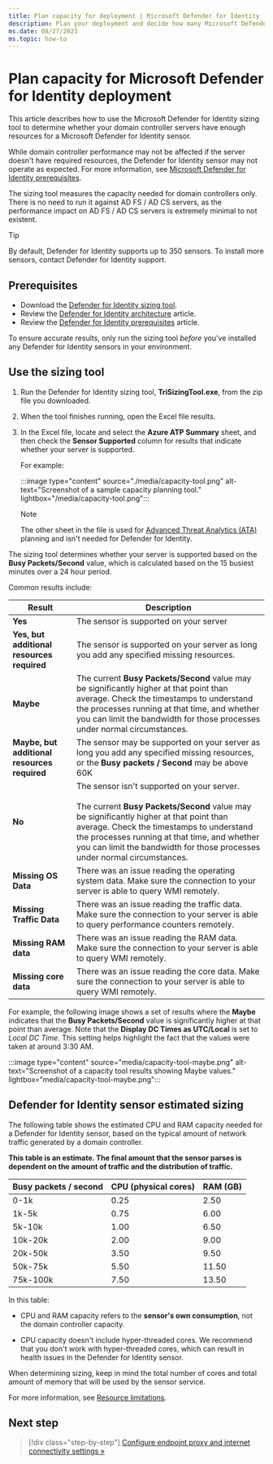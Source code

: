 ```yaml
---
title: Plan capacity for deployment | Microsoft Defender for Identity
description: Plan your deployment and decide how many Microsoft Defender for Identity servers are needed to support your network.
ms.date: 08/27/2023
ms.topic: how-to
---
```


# Plan capacity for Microsoft Defender for Identity deployment

This article describes how to use the Microsoft Defender for Identity sizing tool to determine whether your domain controller servers have enough resources for a Microsoft Defender for Identity sensor.

While domain controller performance may not be affected if the server doesn't have required resources, the Defender for Identity sensor may not operate as expected. For more information, see [Microsoft Defender for Identity prerequisites](prerequisites.md).

The sizing tool measures the capacity needed for domain controllers only. There is no need to run it against AD FS / AD CS servers, as the performance impact on AD FS / AD CS servers is extremely minimal to not existent.

> [!TIP]
> By default, Defender for Identity supports up to 350 sensors. To install more sensors, contact Defender for Identity support.
>

## Prerequisites

- Download the [Defender for Identity sizing tool](<https://aka.ms/mdi/sizingtool>).
- Review the [Defender for Identity architecture](architecture.md) article.
- Review the [Defender for Identity prerequisites](prerequisites.md) article.

To ensure accurate results, only run the sizing tool *before* you've installed any Defender for Identity sensors in your environment.

## Use the sizing tool

1. Run the Defender for Identity sizing tool, **TriSizingTool.exe**, from the zip file you downloaded.

1. When the tool finishes running, open the Excel file results.

1. In the Excel file, locate and select the **Azure ATP Summary** sheet, and then check the **Sensor Supported** column for results that indicate whether your server is supported.

    For example:

    :::image type="content" source="./media/capacity-tool.png" alt-text="Screenshot of a sample capacity planning tool." lightbox="/media/capacity-tool.png":::

    > [!NOTE]
    > The other sheet in the file is used for [Advanced Threat Analytics (ATA)](/advanced-threat-analytics/what-is-ata) planning and isn't needed for Defender for Identity.
    >

The sizing tool determines whether your server is supported based on the **Busy Packets/Second** value, which is calculated based on the 15 busiest minutes over a 24 hour period.

Common results include:

|Result  |Description  |
|---------|---------|
|**Yes**     |   The sensor is supported on your server      |
|**Yes, but additional resources required** | The sensor is supported on your server as long you add any specified missing resources.  |
|**Maybe**     |     The current **Busy Packets/Second** value may be significantly higher at that point than average. Check the timestamps to understand the processes running at that time, and whether you can limit the bandwidth for those processes under normal circumstances.     |
|**Maybe, but additional resources required** |The sensor may be supported on your server as long you add any specified missing resources, or the **Busy packets / Second** may be above 60K |
|**No**     |    The sensor isn't supported on your server. <br><br>The current **Busy Packets/Second** value may be significantly higher at that point than average. Check the timestamps to understand the processes running at that time, and whether you can limit the bandwidth for those processes under normal circumstances.    |
|**Missing OS Data**     |  There was an issue reading the operating system data.  Make sure the connection to your server is able to query WMI remotely.   |
|**Missing Traffic Data**     | There was an issue reading the traffic data.    Make sure the connection to your server is able to query performance counters remotely.        |
|**Missing RAM data**     |    There was an issue reading the RAM data.  Make sure the connection to your server is able to query WMI remotely.       |
|**Missing core data**     |   There was an issue reading the core data. Make sure the connection to your server is able to query WMI remotely.          |

For example, the following image shows a set of results where the **Maybe** indicates that the **Busy Packets/Second** value is significantly higher at that point than average.  Note that the **Display DC Times as UTC/Local** is set to *Local DC Time*. This setting helps highlight the fact that the values were taken at around 3:30 AM.

:::image type="content" source="media/capacity-tool-maybe.png" alt-text="Screenshot of a capacity tool results showing Maybe values." lightbox="media/capacity-tool-maybe.png":::

<a name="sizing"></a>
## Defender for Identity sensor estimated sizing

The following table shows the estimated CPU and RAM capacity needed for a Defender for Identity sensor, based on the typical amount of network traffic generated by a domain controller.

**This table is an estimate. The final amount that the sensor parses is dependent on the amount of traffic and the distribution of traffic.**

|Busy packets / second|CPU (physical cores)|RAM (GB)|
|----|----|-----|
|0-1k|0.25|2.50|
|1k-5k|0.75|6.00|
|5k-10k|1.00|6.50|
|10k-20k|2.00|9.00|
|20k-50k|3.50|9.50|
|50k-75k |5.50|11.50|
|75k-100k|7.50|13.50|

In this table:

- CPU and RAM capacity refers to the **sensor's own consumption**, not the domain controller capacity.

- CPU capacity doesn't include hyper-threaded cores. We recommend that you don't work with hyper-threaded cores, which can result in health issues in the Defender for Identity sensor. 

When determining sizing, keep in mind the total number of cores and total amount of memory that will be used by the sensor service.

For more information, see [Resource limitations](architecture.md#resource-limitations).

## Next step


> [!div class="step-by-step"]
> [Configure endpoint proxy and internet connectivity settings »](configure-proxy.md)
